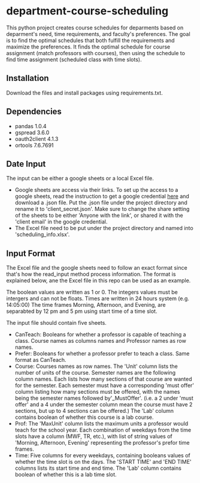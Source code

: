 # department-course-scheduling
This python project creates course schedules for deparments based on deparment's need, time requirements, and faculty's preferences. The goal is to find the optimal schedules that both fulfill the requirements and maximize the preferences. It finds the optimal schedule for course assignment (match professors with courses), then using the schedule to find time assignment (scheduled class with time slots).

Installation
-
Download the files and install packages using requirements.txt.

Dependencies
-
* pandas 1.0.4
* gspread 3.6.0
* oauth2client 4.1.3
* ortools 7.6.7691


Date Input
-
The input can be either a google sheets or a local Excel file.
* Google sheets are access via their links. 
To set up the access to a google sheets, read the instruction to get a google credential [here](https://cloud.google.com/docs/authentication/getting-started) and download a .json file. Put the .json file under the project directory and rename it to 'client_secret.json'. Make sure to change the share setting of the sheets to be either 'Anyone with the link', or shared it with the 'client email' in the google credential.
* The Excel file need to be put under the project directory and named into 'scheduling_info.xlsx'.


Input Format
-
The Excel file and the google sheets need to follow an exact format since that's how the read_input method process information. The format is explained below, ane the Excel file in this repo can be used as an example.

The boolean values are written as 1 or 0. 
The integers values must be intergers and can not be floats.
Times are written in 24 hours system (e.g. 14:05:00)
The time frames Morning, Afternoon, and Evening, are separabted by 12 pm and 5 pm using start time of a time slot.

The input file should contain five sheets.
* CanTeach: Booleans for whether a professor is capable of teaching a class. Course names as columns names and Professor names as row names. 
* Prefer: Booleans for whether a professor prefer to teach a class. Same format as CanTeach.
* Course: Courses names as row names. The 'Unit' column lists the number of units of the course. Semester names are the following column names. Each lists how many sections of that course are wanted for the semester. Each semester must have a corresponding 'must offer' column listing how many sections must be offered, with the names being the semester names followed by'_MustOffer'. (i.e. a 2 under 'must offer' and a 4 under the semester column mean the course must have 2 sections, but up to 4 sections can be offered.) The 'Lab' column contains boolean of whether this course is a lab course.
* Prof: The 'MaxUnit' column lists the maximum units a professor would teach for the school year. Each combination of weekdays from the time slots have a column (MWF, TR, etc.), with list of string values of 'Morning, Afternoon, Evening' representing the professor's prefor time frames.
* Time: Five columns for every weekdays, containing booleans values of whether the time slot is on the days. The 'START TIME' and 'END TIME' columns lists its start time and end time. The 'Lab' column contains boolean of whether this is a lab time slot.
